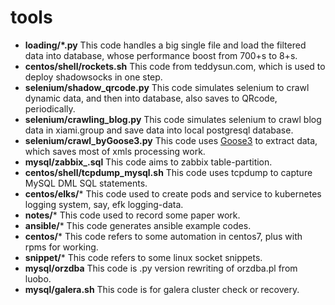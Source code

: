# tools

- **loading/*.py**
This code handles a big single file and load the filtered data into database, whose performance boost from 700+s to 8+s.
- **centos/shell/rockets.sh**
This code from teddysun.com, which is used to deploy shadowsocks in one step.
- **selenium/shadow_qrcode.py**
This code simulates selenium to crawl dynamic data, and then into database, also saves to QRcode, periodically.
- **selenium/crawling_blog.py**
This code simulates selenium to crawl blog data in xiami.group and save data into local postgresql database.
- **selenium/crawl_byGoose3.py**
This code uses [Goose3](https://github.com/goose3/goose3) to extract data, which saves most of xmls processing work.
- **mysql/zabbix_.sql**
This code aims to zabbix table-partition.
- **centos/shell/tcpdump_mysql.sh**
This code uses tcpdump to capture MySQL DML SQL statements.
- **centos/elks/***
This code used to create pods and service to kubernetes logging system, say, efk logging-data.
- **notes/***
This code used to record some paper work.
- **ansible/***
This code generates ansible example codes.
- **centos/***
This code refers to some automation in centos7, plus with rpms for working.
- **snippet/***
This code refers to some linux socket snippets.
- **mysql/orzdba**
This code is .py version rewriting of orzdba.pl from luobo.
- **mysql/galera.sh**
This code is for galera cluster check or recovery.
